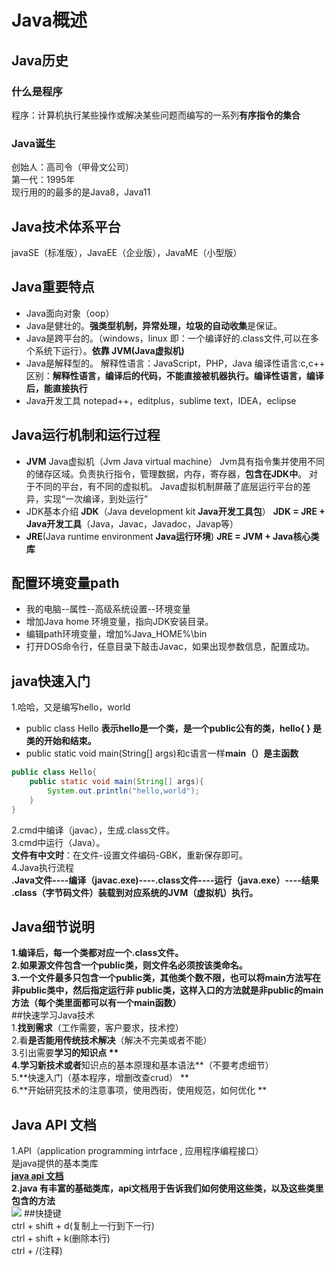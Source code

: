 # Java概述  
## Java历史  
### 什么是程序  
程序：计算机执行某些操作或解决某些问题而编写的一系列**有序指令的集合**
### Java诞生  
创始人：高司令（甲骨文公司）  
第一代：1995年  
现行用的的最多的是Java8，Java11  
## Java技术体系平台  
javaSE（标准版），JavaEE（企业版），JavaME（小型版）  
## Java重要特点 

- Java面向对象（oop）
 - Java是健壮的。**强类型机制，异常处理，垃圾的自动收集**是保证。
 - Java是跨平台的。（windows，linux 即：一个编译好的.class文件,可以在多个系统下运行）。**依靠 JVM(Java虚拟机)**
 - Java是解释型的。
 解释性语言：JavaScript，PHP，Java
 编译性语言:c,c++
 区别：**解释性语言，编译后的代码，不能直接被机器执行。编译性语言，编译后，能直接执行**
 - Java开发工具
 notepad++，editplus，sublime text，IDEA，eclipse
## Java运行机制和运行过程
- **JVM** Java虚拟机（Jvm Java virtual machine）
Jvm具有指令集并使用不同的储存区域。负责执行指令，管理数据，内存，寄存器，**包含在JDK中**。
对于不同的平台，有不同的虚拟机。
Java虚拟机制屏蔽了底层运行平台的差异，实现“一次编译，到处运行”
- JDK基本介绍
**JDK**（Java development kit **Java开发工具包**）
**JDK = JRE + Java开发工具**（Java，Javac，Javadoc，Javap等）
- **JRE**(Java runtime environment **Java运行环境**)
**JRE = JVM + Java核心类库**
## 配置环境变量path
- 我的电脑--属性--高级系统设置--环境变量
- 增加Java home 环境变量，指向JDK安装目录。 
- 编辑path环境变量，增加%Java_HOME%\bin
- 打开DOS命令行，任意目录下敲击Javac，如果出现参数信息，配置成功。
## java快速入门
1.哈哈，又是编写hello，world
- public class Hello  **表示hello是一个类，是一个public公有的类，hello{ } 是类的开始和结束。**
- public static void main(String[] args)和c语言一样**main（）是主函数**
```java
public class Hello{
    public static void main(String[] args){
        System.out.println("hello,world");
    }
}
```
2.cmd中编译（javac），生成.class文件。   
3.cmd中运行（Java）。  
**文件有中文时**：在文件-设置文件编码-GBK，重新保存即可。  
4.Java执行流程  
**.Java文件----编译（javac.exe)----.class文件----运行（java.exe）----结果  
.class（字节码文件）装载到对应系统的JVM（虚拟机）执行。**  
## Java细节说明
**1.编译后，每一个类都对应一个.class文件。  
2.如果源文件包含一个public类，则文件名必须按该类命名。  
3.一个文件最多只包含一个public类，其他类个数不限，也可以将main方法写在非public类中，然后指定运行非     public类，这样入口的方法就是非public的main方法（每个类里面都可以有一个main函数）**  
##快速学习Java技术   
1.**找到需求**（工作需要，客户要求，技术控）  
2.看**是否能用传统技术解决**（解决不完美或者不能）  
3.引出需要**学习的知识点 **   
4.**学习**新技术或者**知识点的基本原理和基本语法**（不要考虑细节）  
5.**快速入门（基本程序，增删改查crud） **  
6.**开始研究技术的注意事项，使用西街，使用规范，如何优化 **  
## Java API 文档  
1.API（application programming intrface , 应用程序编程接口）   
是java提供的基本类库  
**[java api 文档 ](https://www.matools.com/)   
2.java 有丰富的基础类库，api文档用于告诉我们如何使用这些类，以及这些类里包含的方法**   
![](../java%E7%B1%BB.png)
##快捷键   
ctrl + shift + d(复制上一行到下一行)   
ctrl + shift + k(删除本行)   
ctrl + /(注释) 